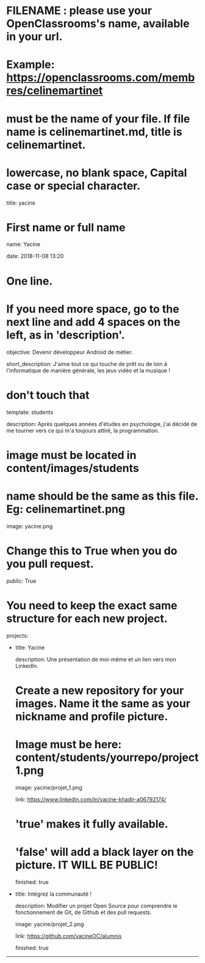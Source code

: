 # FILENAME : please use your OpenClassrooms's name, available in your url.

# Example: https://openclassrooms.com/membres/celinemartinet

# must be the name of your file. If file name is celinemartinet.md, title is celinemartinet.

# lowercase, no blank space, Capital case or special character.

title: yacine


# First name or full name

name: Yacine

date: 2018-11-08 13:20


# One line.

# If you need more space, go to the next line and add 4 spaces on the left, as in 'description'.

objective: Devenir développeur Android de métier.

short_description: J'aime tout ce qui touche de prêt ou de loin à l'informatique de manière générale, les jeux vidéo et la musique !


# don't touch that

template: students

description: Après quelques années d'études en psychologie, j'ai décidé de me tourner vers ce qui m'a toujours attiré, la programmation.




# image must be located in content/images/students

# name should be the same as this file. Eg: celinemartinet.png

image: yacine.png


# Change this to True when you do you pull request.

public: True


# You need to keep the exact same structure for each new project.

projects:

  - title: Yacine

    description: Une présentation de moi-même et un lien vers mon LinkedIn.

    # Create a new repository for your images. Name it the same as your nickname and profile picture.

    # Image must be here: content/students/yourrepo/project1.png

    image: yacine/projet_1.png

    link: https://www.linkedin.com/in/yacine-khadir-a06792174/
    # 'true' makes it fully available.

    # 'false' will add a black layer on the picture. IT WILL BE PUBLIC!

    finished: true

  - title: Intégrez la communauté !

    description: Modifier un projet Open Source pour comprendre le fonctionnement de Git, de Github et des pull requests. 

    image: yacine/projet_2.png

    link: https://github.com/yacineOC/alumnis

    finished: true
---